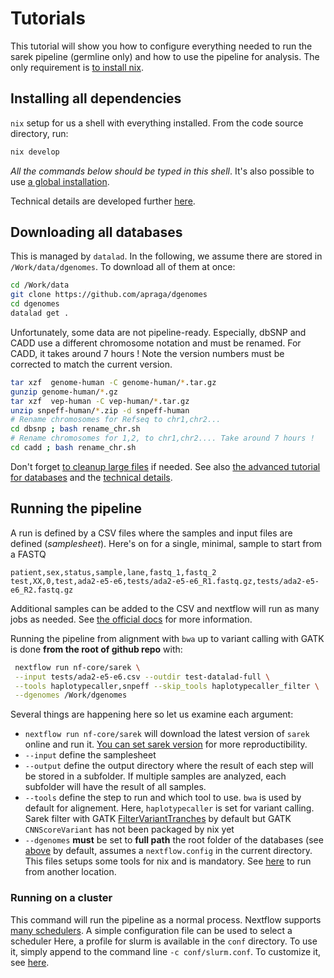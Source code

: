 # Tutorials

This tutorial will show you how to configure everything needed to run the sarek
pipeline (germline only) and how to use the pipeline for analysis. The only
requirement is [to install nix](https://nixos.org/download/#download-nix).

## Installing all dependencies

`nix` setup for us a shell with everything installed. From the code source
directory, run:

```bash
nix develop
```

_All the commands below should be typed in this shell_. It's also possible to
use
[a global installation](./advanced-tutorial.md#install-all-dependencies-globally).

Technical details are developed further [here](./reference.md#dependencies).

## Downloading all databases

This is managed by `datalad`. In the following, we assume there are stored in
`/Work/data/dgenomes`. To download all of them at once:

```bash
cd /Work/data
git clone https://github.com/apraga/dgenomes
cd dgenomes
datalad get .
```

Unfortunately, some data are not pipeline-ready. Especially, dbSNP and CADD use
a different chromosome notation and must be renamed. For CADD, it takes around 7
hours ! Note the version numbers must be corrected to match the current version.

```bash
tar xzf  genome-human -C genome-human/*.tar.gz
gunzip genome-human/*.gz
tar xzf  vep-human -C vep-human/*.tar.gz
unzip snpeff-human/*.zip -d snpeff-human
# Rename chromosomes for Refseq to chr1,chr2...
cd dbsnp ; bash rename_chr.sh
# Rename chromosomes for 1,2, to chr1,chr2.... Take around 7 hours !
cd cadd ; bash rename_chr.sh
```

Don't forget [to cleanup large files](./advanced-tutorial.md#clean-up-space) if
needed. See also
[the advanced tutorial for databases](./advanced-tutorial.md#database) and the
[technical details](./reference.md#databases).

## Running the pipeline

A run is defined by a CSV files where the samples and input files are defined
(_samplesheet_). Here's on for a single, minimal, sample to start from a FASTQ

```csv
patient,sex,status,sample,lane,fastq_1,fastq_2
test,XX,0,test,ada2-e5-e6,tests/ada2-e5-e6_R1.fastq.gz,tests/ada2-e5-e6_R2.fastq.gz
```

Additional samples can be added to the CSV and nextflow will run as many jobs as
needed. See
[the official docs](https://nf-co.re/sarek/usage#overview-samplesheet-columns)
for more information.

Running the pipeline from alignment with `bwa` up to variant calling with GATK
is done **from the root of github repo** with:

```bash
 nextflow run nf-core/sarek \
 --input tests/ada2-e5-e6.csv --outdir test-datalad-full \
 --tools haplotypecaller,snpeff --skip_tools haplotypecaller_filter \
 --dgenomes /Work/dgenomes
```

Several things are happening here so let us examine each argument:

- `nextflow run nf-core/sarek` will download the latest version of `sarek`
  online and run it.
  [You can set sarek version](./advanced-tutorial.md#set-sarek-version) for more
  reproductibility.
- `--input` define the samplesheet
- `--output` define the output directory where the result of each step will be
  stored in a subfolder. If multiple samples are analyzed, each subfolder will
  have the result of all samples.
- `--tools` define the step to run and which tool to use. `bwa` is used by
  default for alignement. Here, `haplotypecaller` is set for variant calling.
  Sarek filter with GATK
  [FilterVariantTranches](https://gatk.broadinstitute.org/hc/en-us/articles/360040098912-FilterVariantTranches)
  by default but GATK `CNNScoreVariant` has not been packaged by nix yet
- `--dgenomes` **must** be set to **full path** the root folder of the databases
  (see [above](#downloading-all-databases) by default, assumes a
  `nextflow.config` in the current directory. This files setups some tools for
  nix and is mandatory. See
  [here](./advanced-tutorial.md#running-from-another-folder) to run from another
  location.

### Running on a cluster

This command will run the pipeline as a normal process. Nextflow supports
[many schedulers](https://www.nextflow.io/docs/latest/executor.html). A simple
configuration file can be used to select a scheduler Here, a profile for slurm
is available in the `conf` directory. To use it, simply append to the command
line `-c conf/slurm.conf`. To customize it, see
[here](advanced-tutorial.md#setting-cluster-resources).
